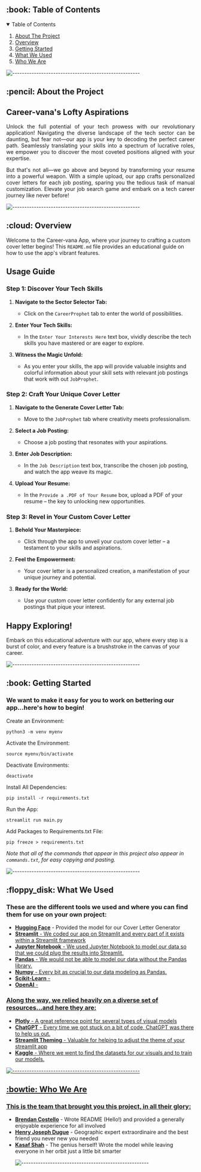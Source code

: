 <!-- TABLE OF CONTENTS -->
<h2 id="table-of-contents"> :book: Table of Contents</h2>

<details open="open">
  <summary>Table of Contents</summary>
  <ol>
    <li><a href="#about-the-project"> About The Project</a></li>
    <li><a href="#overview"> Overview</a></li>
    <li><a href="#getting-started"> Getting Started</a></li>
    <li><a href="#setup"> What We Used</a></li>
    <li><a href="#team"> Who We Are</a></li>
  </ol>
</details>

![-----------------------------------------------------](https://raw.githubusercontent.com/andreasbm/readme/master/assets/lines/rainbow.png)

<!-- ABOUT THE PROJECT -->
<h2 id="about-the-project"> :pencil: About the Project</h2>

## Career-vana's Lofty Aspirations

<p align="justify"> 
Unlock the full potential of your tech prowess with our revolutionary application! Navigating the diverse landscape of the tech sector can be daunting, but fear not—our app is your key to decoding the perfect career path. Seamlessly translating your skills into a spectrum of lucrative roles, we empower you to discover the most coveted positions aligned with your expertise.
</p>
<p align="justify">
But that's not all—we go above and beyond by transforming your resume into a powerful weapon. With a simple upload, our app crafts personalized cover letters for each job posting, sparing you the tedious task of manual customization. Elevate your job search game and embark on a tech career journey like never before!
</p>

![-----------------------------------------------------](https://raw.githubusercontent.com/andreasbm/readme/master/assets/lines/rainbow.png)

<!-- OVERVIEW -->
<h2 id="overview"> :cloud: Overview</h2>

Welcome to the Career-vana App, where your journey to crafting a custom cover letter begins! This <code>README.md</code> file provides an educational guide on how to use the app's vibrant features.

## Usage Guide

### Step 1: Discover Your Tech Skills

1. **Navigate to the Sector Selector Tab:**
   - Click on the `CareerProphet` tab to enter the world of possibilities.

2. **Enter Your Tech Skills:**
   - In the `Enter Your Interests Here` text box, vividly describe the tech skills you have mastered or are eager to explore.

3. **Witness the Magic Unfold:**
   - As you enter your skills, the app will provide valuable insights and colorful information about your skill sets with relevant job postings that work with out `JobProphet`.

### Step 2: Craft Your Unique Cover Letter

1. **Navigate to the Generate Cover Letter Tab:**
   - Move to the `JobProphet` tab where creativity meets professionalism.

2. **Select a Job Posting:**
   - Choose a job posting that resonates with your aspirations.

3. **Enter Job Description:**
   - In the `Job Description` text box, transcribe the chosen job posting, and watch the app weave its magic.

4. **Upload Your Resume:**
   - In the `Provide a .PDF of Your Resume` box, upload a PDF of your resume – the key to unlocking new opportunities.

### Step 3: Revel in Your Custom Cover Letter

1. **Behold Your Masterpiece:**
   - Click through the app to unveil your custom cover letter – a testament to your skills and aspirations.

2. **Feel the Empowerment:**
   - Your cover letter is a personalized creation, a manifestation of your unique journey and potential.

3. **Ready for the World:**
   - Use your custom cover letter confidently for any external job postings that pique your interest.

## Happy Exploring!

Embark on this educational adventure with our app, where every step is a burst of color, and every feature is a brushstroke in the canvas of your career.


![-----------------------------------------------------](https://raw.githubusercontent.com/andreasbm/readme/master/assets/lines/rainbow.png)

<!-- GETTING STARTED -->
<h2 id="getting-started"> :book: Getting Started</h2>

### We want to make it easy for you to work on bettering our app...here's how to begin!

<p>Create an Environment:</p>
<pre><code>python3 -m venv myenv</code></pre>

<p>Activate the Environment:</p>
<pre><code>source myenv/bin/activate</code></pre>

<p>Deactivate Environments:</p>
<pre><code>deactivate</code></pre>

<p>Install All Dependencies:</p>
<pre><code>pip install -r requirements.txt</code></pre>

<p>Run the App:</p>
<pre><code>streamlit run main.py</code></pre>

<p>Add Packages to Requirements.txt File:</p>
<pre><code>pip freeze > requirements.txt</code></pre>

<i>Note that all of the commands that appear in this project also appear in <code>commands.txt</code>, for easy copying and pasting.</i>

![-----------------------------------------------------](https://raw.githubusercontent.com/andreasbm/readme/master/assets/lines/rainbow.png)

<!-- What We Used -->
<h2 id="setup"> :floppy_disk: What We Used</h2>

### These are the different tools we used and where you can find them for use on your own project:

<ul>
  <li><b><a href="https://huggingface.co/">Hugging Face</a></b> - Provided the model for our Cover Letter Generator</li>
  <li><b><a href="https://streamlit.io//">Streamlit</b> - We coded our app on Streamlit and every part of it exists within a Streamlit framework</li>
  <li><b><a href="https://jupyter.org/">Jupyter Notebook</b> - We used Jupyter Notebook to model our data so that we could plug the results into Streamlit.</li>
  <li><b><a href="https://pandas.pydata.org/">Pandas</b> - We would not be able to model our data without the Pandas library.</li>
  <li><b><a href="https://numpy.org/">Numpy</b> - Every bit as crucial to our data modeling as Pandas.</li>
  <li><b><a href="https://scikit-learn.org/stable/">Scikit-Learn</b> - </li>
  <li><b><a href="https://openai.com/">OpenAI</b> - </li>
</ul>

### Along the way, we relied heavily on a diverse set of resources...and here they are:

<ul>
  <li><b><a href="https://plotly.com/python/plotly-express/">Plotly</b> - A great reference point for several types of visual models</li>
  <li><b><a href="https://chat.openai.com/">ChatGPT</b> - Every time we got stuck on a bit of code, ChatGPT was there to help us out.</li>
  <li><b><a href="https://docs.streamlit.io/library/advanced-features/theming">Streamlit Theming</b> - Valuable for helping to adjust the theme of your streamlit app</li>
  <li><b><a href="https://www.kaggle.com/">Kaggle</b> - Where we went to find the datasets for our visuals and to train our models.</li>
</ul>

![-----------------------------------------------------](https://raw.githubusercontent.com/andreasbm/readme/master/assets/lines/rainbow.png)

<!-- SETUP -->
<h2 id="setup"> :bowtie: Who We Are</h2>

### This is the team that brought you this project, in all their glory:

<ul>
  <li><b><a href="https://brendancostello.github.io/portfolio/">Brendan Costello</a></b> - Wrote README (Hello!) and provided a generally enjoyable experience for all involved</li>
  <li><b><a href="https://www.linkedin.com/in/henry-d-5665071ba/">Henry Joseph Dugue</a></b> - Geographic expert extraordinaire and the best friend you never new you needed</li>
<li><b><a href="https://www.linkedin.com/in/kasaf-shah/">Kasaf Shah</a></b> - The genius herself! Wrote the model while leaving everyone in her orbit just a little bit smarter</li>

![-----------------------------------------------------](https://raw.githubusercontent.com/andreasbm/readme/master/assets/lines/rainbow.png)
